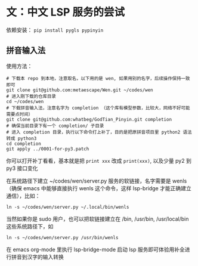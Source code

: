 # 文：中文 LSP 服务的尝试

依赖安装： `pip install pygls pypinyin`

## 拼音输入法
使用方法：
```
# 下载本 repo 到本地，注意取名，以下用的是 wen, 如果用别的名字，后续操作保持一致即可
git clone git@github.com:metaescape/Wen.git ~/codes/wen
# 进入刚下载的仓库目录
cd ~/codes/wen
# 下载拼音输入法，注意名字为 completion （这个库有模型参数，比较大，网络不好可能需要点时间）
git clone git@github.com:whatbeg/GodTian_Pinyin.git completion
# 确保当前目录下有一个 completion/ 子目录
# 进入 completion 目录，执行以下命令打上补丁，目的是把原拼音项目里 python2 语法转成 python3
cd completion
git apply ../0001-for-py3.patch
```

你可以打开补丁看看，基本就是把 `print xxx` 改成 `print(xxx)`, 以及少量 py2 到 py3 接口变化


在系统路径下建立 ~/codes/wen/server.py 服务的软链接，名字需要是 wenls（确保 emacs 中能够直接执行 wenls 这个命令，这样 lsp-bridge 才能正确建立通信），比如：
```
ln -s ~/codes/wen/server.py ~/.local/bin/wenls
```

当然如果你是 sudo 用户，也可以把软链接建立在 /bin, /usr/bin, /usr/local/bin 这些系统路径下，如
```
ln -s ~/codes/wen/server.py /usr/bin/wenls
```

在 emacs org-mode 里执行 lsp-bridge-mode 启动 lsp 服务即可体验用补全进行拼音到汉字的输入转换
